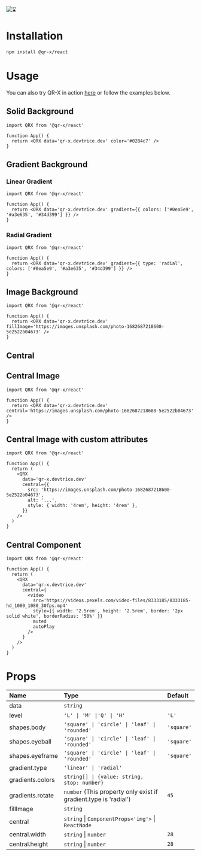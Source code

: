 ![⌛](https://github.com/devtrice/qr-x/assets/26962987/d97e00b9-ddf1-4af7-b1b4-35cd003492d8)

# Installation

```bash
npm install @qr-x/react
```

# Usage

You can also try QR-X in action [here](https://qr-x.devtrice.dev/#playground) or follow the examples below.

## Solid Background

```tsx
import QRX from '@qr-x/react'

function App() {
  return <QRX data='qr-x.devtrice.dev' color='#0284c7' />
}
```

## Gradient Background

### Linear Gradient

```tsx
import QRX from '@qr-x/react'

function App() {
  return <QRX data='qr-x.devtrice.dev' gradient={{ colors: ['#0ea5e9', '#a3e635', '#34d399'] }} />
}
```

### Radial Gradient

```tsx
import QRX from '@qr-x/react'

function App() {
  return <QRX data='qr-x.devtrice.dev' gradient={{ type: 'radial', colors: ['#0ea5e9', '#a3e635', '#34d399'] }} />
}
```

## Image Background

```tsx
import QRX from '@qr-x/react'

function App() {
  return <QRX data='qr-x.devtrice.dev' fillImage='https://images.unsplash.com/photo-1682687218608-5e2522b04673' />
}
```

## Central

## Central Image

```tsx
import QRX from '@qr-x/react'

function App() {
  return <QRX data='qr-x.devtrice.dev' central='https://images.unsplash.com/photo-1682687218608-5e2522b04673' />
}
```

## Central Image with custom attributes

```tsx
import QRX from '@qr-x/react'

function App() {
  return (
    <QRX
      data='qr-x.devtrice.dev'
      central={{
        src: 'https://images.unsplash.com/photo-1682687218608-5e2522b04673',
        alt: '...',
        style: { width: '4rem', height: '4rem' },
      }}
    />
  )
}
```

## Central Component

```tsx
import QRX from '@qr-x/react'

function App() {
  return (
    <QRX
      data='qr-x.devtrice.dev'
      central={
        <video
          src='https://videos.pexels.com/video-files/8333185/8333185-hd_1080_1080_30fps.mp4'
          style={{ width: '2.5rem', height: '2.5rem', border: '2px solid white', borderRadius: '50%' }}
          muted
          autoPlay
        />
      }
    />
  )
}
```

# Props

| Name             | Type                                                             | Default    |
| :--------------- | :--------------------------------------------------------------- | :--------- |
| data             | `string`                                                         |            |
| level            | `'L' \| 'M' \|'Q' \| 'H'`                                        | `'L'`      |
| shapes.body      | `'square' \| 'circle' \| 'leaf' \| 'rounded'`                    | `'square'` |
| shapes.eyeball   | `'square' \| 'circle' \| 'leaf' \| 'rounded'`                    | `'square'` |
| shapes.eyeframe  | `'square' \| 'circle' \| 'leaf' \| 'rounded'`                    | `'square'` |
| gradient.type    | `'linear' \| 'radial'`                                           |            |
| gradients.colors | `string[] \| {value: string, stop: number}`                      |            |
| gradients.rotate | `number` (This property only exist if gradient.type is 'radial') | `45`       |
| fillImage        | `string`                                                         |            |
| central          | `string` \| `ComponentProps<'img'>` \| `ReactNode`               |            |
| central.width    | `string` \| `number`                                             | `28`       |
| central.height   | `string` \| `number`                                             | `28`       |
